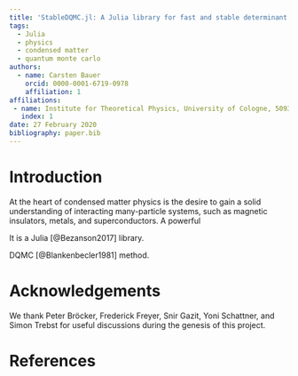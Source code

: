 ```yaml
---
title: 'StableDQMC.jl: A Julia library for fast and stable determinant quantum Monte Carlo'
tags:
  - Julia
  - physics
  - condensed matter
  - quantum monte carlo
authors:
  - name: Carsten Bauer
    orcid: 0000-0001-6719-0978
    affiliation: 1
affiliations:
 - name: Institute for Theoretical Physics, University of Cologne, 50937 Cologne, Germany
   index: 1
date: 27 February 2020
bibliography: paper.bib
---
```


# Introduction

At the heart of condensed matter physics is the desire to gain a solid understanding of interacting many-particle systems, such as magnetic insulators, metals, and superconductors. A powerful

It is a Julia [@Bezanson2017] library.

DQMC [@Blankenbecler1981] method.

# Acknowledgements

We thank Peter Bröcker, Frederick Freyer, Snir Gazit, Yoni Schattner, and Simon Trebst for useful discussions during the genesis of this project.

# References
